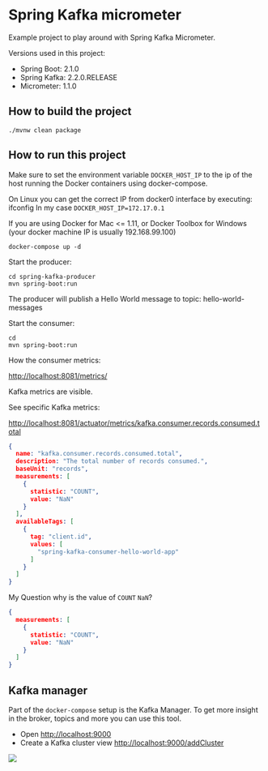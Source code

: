 # Spring Kafka micrometer

Example project to play around with Spring Kafka Micrometer.

Versions used in this project:

* Spring Boot: 2.1.0
* Spring Kafka: 2.2.0.RELEASE
* Micrometer: 1.1.0

## How to build the project

```
./mvnw clean package
```

## How to run this project

Make sure to set the environment variable `DOCKER_HOST_IP` to the ip of the host running the 
Docker containers using docker-compose.

On Linux you can get the correct IP from docker0 interface by executing: ifconfig
In my case `DOCKER_HOST_IP=172.17.0.1`

If you are using Docker for Mac <= 1.11, or Docker Toolbox for Windows (your docker machine IP is usually 192.168.99.100)

```
docker-compose up -d
```

Start the producer:

```
cd spring-kafka-producer
mvn spring-boot:run
``` 

The producer will publish a Hello World message to topic: hello-world-messages

Start the consumer:

```
cd
mvn spring-boot:run
``` 

How the consumer metrics:

[http://localhost:8081/metrics/](http://localhost:8081/metrics/)

Kafka metrics are visible.

See specific Kafka metrics:

[http://localhost:8081/actuator/metrics/kafka.consumer.records.consumed.total](http://localhost:8081/actuator/metrics/kafka.consumer.records.consumed.total)

```json
{
  name: "kafka.consumer.records.consumed.total",
  description: "The total number of records consumed.",
  baseUnit: "records",
  measurements: [
    {
      statistic: "COUNT",
      value: "NaN"
    }
  ],
  availableTags: [
    {
      tag: "client.id",
      values: [
        "spring-kafka-consumer-hello-world-app"
      ]
    }
  ]
}
```

My Question why is the value of `COUNT` `NaN`?

```json
{
  measurements: [
    {
      statistic: "COUNT",
      value: "NaN"
    }
  ]
}
```


## Kafka manager 

Part of the `docker-compose` setup is the Kafka Manager.
To get more insight in the broker, topics and more you can use this tool.

* Open [http://localhost:9000](http://localhost:9000)
* Create a Kafka cluster view [http://localhost:9000/addCluster](http://localhost:9000/addCluster)

![](/documentation/images/kafka-manager-create-cluster.png)

